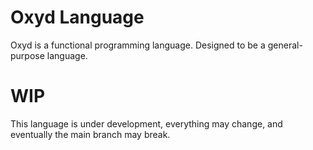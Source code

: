 # Oxyd Language

Oxyd is a functional programming language. Designed to be a general-purpose language.

# WIP

This language is under development, everything may change, and eventually the main branch may break.